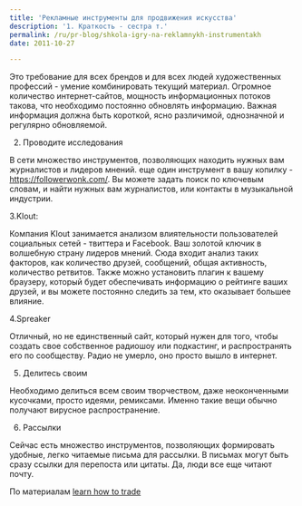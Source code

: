 ```yaml
---
title: 'Рекламные инструменты для продвижения искусства'
description: '1. Краткость - сестра т.'
permalink: /ru/pr-blog/shkola-igry-na-reklamnykh-instrumentakh
date: 2011-10-27

---
```


Это требование для всех брендов и для всех людей художественных профессий - умение комбинировать текущий материал. Огромное количество интернет-сайтов, мощность информационных потоков такова, что необходимо постоянно обновлять информацию. Важная информация должна быть короткой, ясно различимой, однозначной и регулярно обновляемой.

2. Проводите исследования

В сети множество инструментов, позволяющих находить нужных вам журналистов и лидеров мнений. еще один инструмент в вашу копилку - <a href="https://followerwonk.com/">https://followerwonk.com/</a>. Вы можете задать поиск по ключевым словам, и найти нужных вам журналистов, или контакты в музыкальной индустрии.

3.Klout:

Компания Klout занимается анализом влиятельности пользователей социальных сетей - твиттера и Facebook. Ваш  золотой ключик в волшебную страну лидеров мнений.  Сюда входит  анализ таких факторов, как количество друзей, сообщений, общая активность, количество ретвитов. Также можно установить плагин к вашему браузеру, который будет обеспечивать информацию о рейтинге ваших друзей, и вы можете постоянно следить за тем, кто оказывает большее влияние.

4.Spreaker

Отличный, но не единственный сайт, который нужен для того, чтобы создать свое собственное радиошоу или подкастинг, и распространять его по сообществу. Радио не умерло, оно просто вышло в интернет.

5. Делитесь своим

Необходимо делиться всем своим творчеством, даже неоконченными кусочками, просто идеями, ремиксами. Именно такие вещи обычно получают вирусное распространение.

6. Рассылки

Сейчас есть множество инструментов, позволяющих формировать удобные, легко читаемые письма для рассылки. В письмах могут быть сразу ссылки для перепоста или цитаты. Да, люди все еще читают почту.

По материалам <a href="https://www.learnhowtotrade.org/6-outstanding-advertising-tools-regarding-independentartists/">learn how to trade</a>

